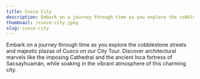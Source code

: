 ```yaml
---
title: Cusco City
description: Embark on a journey through time as you explore the cobblestone streets and majestic plazas of Cusco on our City Tour. Discover architectural marvels like the imposing Cathedral and the ancient Inca fortress of Sacsayhuamán, while soaking in the vibrant atmosphere of this charming city.
thumbnail: /cusco-city.jpeg
slug: cusco-city
---
```


Embark on a journey through time as you explore the cobblestone streets and majestic plazas of Cusco on our City Tour. Discover architectural marvels like the imposing Cathedral and the ancient Inca fortress of Sacsayhuamán, while soaking in the vibrant atmosphere of this charming city.